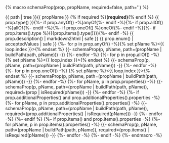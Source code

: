 {% macro schemaProp(prop, propName, required=false, path='') %}
<tr>
  <td>{{ path | tree }}{{ propName }} {% if required %}<strong>(required)</strong>{% endif %}</td>
  <td>{{ prop.type() }}{%- if prop.anyOf() -%}anyOf{%- endif -%}{%- if prop.allOf() -%}allOf{%- endif -%}{%- if prop.oneOf() %}oneOf{%- endif -%}{%- if prop.items().type %}({{prop.items().type()}}){%- endif -%}</td>
  <td>{{ prop.description() | markdown2html | safe }}</td>
  <td>{{ prop.enum() | acceptedValues | safe }}</td>
</tr>
{%- for p in prop.anyOf() -%}{% set pName %}<{{ loop.index }}>{% endset %}
{{- schemaProp(p, pName, path=(propName | buildPath(path, pName))) -}}
{%- endfor -%}
{%- for p in prop.allOf() -%}{% set pName %}<{{ loop.index }}>{% endset %}
{{- schemaProp(p, pName, path=(propName | buildPath(path, pName))) -}}
{%- endfor -%}
{%- for p in prop.oneOf() -%}
{% set pName %}<{{ loop.index }}>{% endset %}
{{- schemaProp(p, pName, path=(propName | buildPath(path, pName))) -}}
{%- endfor -%}
{%- for pName, p in prop.properties() -%}
{{- schemaProp(p, pName, path=(propName | buildPath(path, pName)), required=(prop | isRequired(pName))) -}}
{%- endfor -%}
{%- if prop.additionalProperties() and prop.additionalProperties().properties -%}
{%- for pName, p in prop.additionalProperties().properties() -%}
{{- schemaProp(p, pName, path=(propName | buildPath(path, pName)), required=(prop.additionalProperties() | isRequired(pName))) -}}
{%- endfor -%}
{%- endif %}
{%- if prop.items() and prop.items().properties -%}
{%- for pName, p in prop.items().properties() -%}
{{- schemaProp(p, pName, path=(propName | buildPath(path, pName)), required=(prop.items() | isRequired(pName))) -}}
{%- endfor -%}
{%- endif -%}
{%- endmacro -%}
